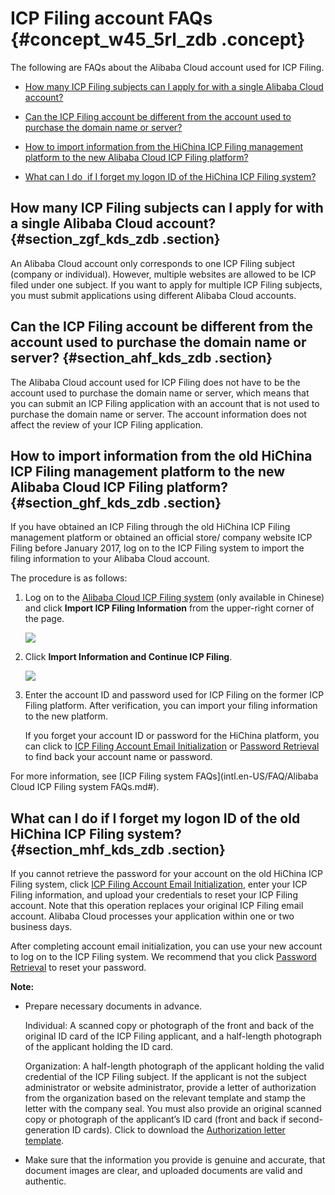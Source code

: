 # ICP Filing account FAQs {#concept_w45_5rl_zdb .concept}

The following are FAQs about the Alibaba Cloud account used for ICP Filing.

-   [How many ICP Filing subjects can I apply for with a single Alibaba Cloud account?](#section_zgf_kds_zdb)

-   [Can the ICP Filing account be different from the account used to purchase the domain name or server?](#section_ahf_kds_zdb)

-   [How to import information from the HiChina ICP Filing management platform to the new Alibaba Cloud ICP Filing platform?](#section_ghf_kds_zdb)

-   [What can I do  if I forget my logon ID of the HiChina ICP Filing system?](#section_mhf_kds_zdb)


## How many ICP Filing subjects can I apply for with a single Alibaba Cloud account? {#section_zgf_kds_zdb .section}

An Alibaba Cloud account only corresponds to one ICP Filing subject \(company or individual\). However, multiple websites are allowed to be ICP filed under one subject. If you want to apply for multiple ICP Filing subjects, you must submit applications using different Alibaba Cloud accounts.

## Can the ICP Filing account be different from the account used to purchase the domain name or server? {#section_ahf_kds_zdb .section}

The Alibaba Cloud account used for ICP Filing does not have to be the account used to purchase the domain name or server, which means that you can submit an ICP Filing application with an account that is not used to purchase the domain name or server. The account information does not affect the review of your ICP Filing application.

## How to import information from the old HiChina ICP Filing management platform to the new Alibaba Cloud ICP Filing platform? {#section_ghf_kds_zdb .section}

If you have obtained an ICP Filing through the old HiChina ICP Filing management platform or obtained an official store/ company website ICP Filing before January 2017, log on to the ICP Filing system to import the filing information to your Alibaba Cloud account.

The procedure is as follows:

1.  Log on to the [Alibaba Cloud ICP Filing system](http://beian.aliyun.com/) \(only available in Chinese\) and click **Import ICP Filing Information** from the upper-right corner of the page.

    ![](http://static-aliyun-doc.oss-cn-hangzhou.aliyuncs.com/assets/img/14212/5263_en-US.png)

2.  Click **Import Information and Continue ICP Filing**.

    ![](http://static-aliyun-doc.oss-cn-hangzhou.aliyuncs.com/assets/img/14212/5269_en-US.jpg)

3.  Enter the account ID and password used for ICP Filing on the former ICP Filing platform. After verification, you can import your filing information to the new platform.

    If you forget your account ID or password for the HiChina platform, you can click to [ICP Filing Account Email Initialization](https://beian.aliyun.com/account/changeLoginName.htm) or [Password Retrieval](https://beian.aliyun.com/account/find_pwd?spm=a3c00.7621318.a3c20.5.v2Fcab) to find back your account name or password.


For more information, see [ICP Filing system FAQs](intl.en-US/FAQ/Alibaba Cloud ICP Filing system FAQs.md#).

## What can I do if I forget my logon ID of the old HiChina ICP Filing system? {#section_mhf_kds_zdb .section}

If you cannot retrieve the password for your account on the old HiChina ICP Filing system, click [ICP Filing Account Email Initialization](https://beian.aliyun.com/account/changeLoginName.htm), enter your ICP Filing information, and upload your credentials to reset your ICP Filing account. Note that this operation replaces your original ICP Filing email account. Alibaba Cloud processes your application within one or two business days.

After completing account email initialization, you can use your new account to log on to the ICP Filing system. We recommend that you click [Password Retrieval](https://beian.gein.cn/account/find_pwd?spm=a3c00.7621318.a3c20.3.HzSvcU) to reset your password.

**Note:** 

-   Prepare necessary documents in advance.

    Individual: A scanned copy or photograph of the front and back of the original ID card of the ICP Filing applicant, and a half-length photograph of the applicant holding the ID card.

    Organization: A half-length photograph of the applicant holding the valid credential of the ICP Filing subject. If the applicant is not the subject administrator or website administrator, provide a letter of authorization from the organization based on the relevant template and stamp the letter with the company seal. You must also provide an original scanned copy or photograph of the applicant’s ID card \(front and back if second-generation ID cards\). Click to download the [Authorization letter template](https://beian.gein.cn/account/downloadChangeLoginSqs.do?spm=0.0.0.0.yZztDa&file=downloadChangeLoginSqs.do).

-   Make sure that the information you provide is genuine and accurate, that document images are clear, and uploaded documents are valid and authentic.


